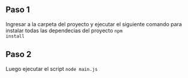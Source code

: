 ## Paso 1
Ingresar a la carpeta del proyecto y ejecutar el siguiente comando para instalar todas las dependecias del proyecto
<code>npm install</code>
## Paso 2
Luego ejecutar el script
<code>node main.js</code>
